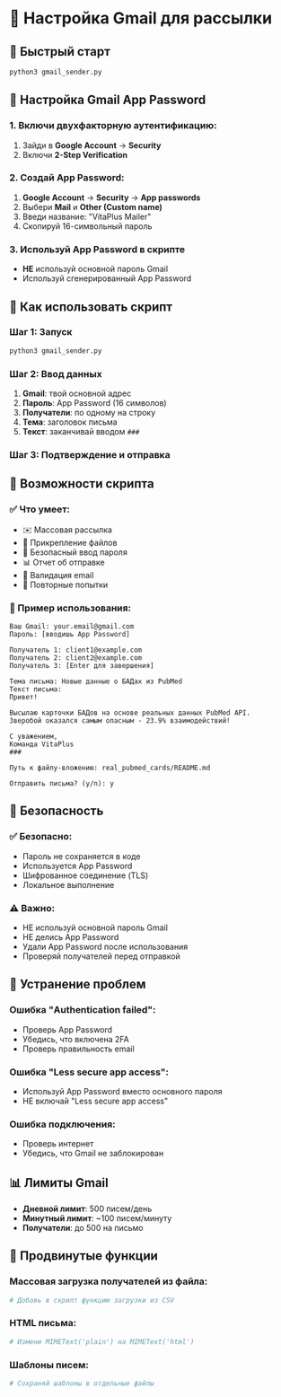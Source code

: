 # 📧 Настройка Gmail для рассылки

## 🚀 Быстрый старт
```bash
python3 gmail_sender.py
```

## 🔐 Настройка Gmail App Password

### 1. Включи двухфакторную аутентификацию:
1. Зайди в **Google Account** → **Security**
2. Включи **2-Step Verification**

### 2. Создай App Password:
1. **Google Account** → **Security** → **App passwords**
2. Выбери **Mail** и **Other (Custom name)**
3. Введи название: "VitaPlus Mailer"
4. Скопируй 16-символьный пароль

### 3. Используй App Password в скрипте
- **НЕ** используй основной пароль Gmail
- Используй сгенерированный App Password

## 📝 Как использовать скрипт

### Шаг 1: Запуск
```bash
python3 gmail_sender.py
```

### Шаг 2: Ввод данных
1. **Gmail**: твой основной адрес
2. **Пароль**: App Password (16 символов)
3. **Получатели**: по одному на строку
4. **Тема**: заголовок письма
5. **Текст**: заканчивай вводом `###`

### Шаг 3: Подтверждение и отправка

## 🔧 Возможности скрипта

### ✅ Что умеет:
- ✉️ Массовая рассылка
- 📎 Прикрепление файлов
- 🔐 Безопасный ввод пароля
- 📊 Отчет об отправке
- 🚫 Валидация email
- 🔄 Повторные попытки

### 📧 Пример использования:
```
Ваш Gmail: your.email@gmail.com
Пароль: [вводишь App Password]

Получатель 1: client1@example.com
Получатель 2: client2@example.com
Получатель 3: [Enter для завершения]

Тема письма: Новые данные о БАДах из PubMed
Текст письма:
Привет!

Высылаю карточки БАДов на основе реальных данных PubMed API.
Зверобой оказался самым опасным - 23.9% взаимодействий!

С уважением,
Команда VitaPlus
###

Путь к файлу-вложению: real_pubmed_cards/README.md

Отправить письма? (y/n): y
```

## 🚨 Безопасность

### ✅ Безопасно:
- Пароль не сохраняется в коде
- Используется App Password
- Шифрованное соединение (TLS)
- Локальное выполнение

### ⚠️ Важно:
- НЕ используй основной пароль Gmail
- НЕ делись App Password
- Удали App Password после использования
- Проверяй получателей перед отправкой

## 🔧 Устранение проблем

### Ошибка "Authentication failed":
- Проверь App Password
- Убедись, что включена 2FA
- Проверь правильность email

### Ошибка "Less secure app access":
- Используй App Password вместо основного пароля
- НЕ включай "Less secure app access"

### Ошибка подключения:
- Проверь интернет
- Убедись, что Gmail не заблокирован

## 📊 Лимиты Gmail
- **Дневной лимит**: 500 писем/день
- **Минутный лимит**: ~100 писем/минуту
- **Получатели**: до 500 на письмо

## 🎯 Продвинутые функции

### Массовая загрузка получателей из файла:
```python
# Добавь в скрипт функцию загрузки из CSV
```

### HTML письма:
```python
# Измени MIMEText('plain') на MIMEText('html')
```

### Шаблоны писем:
```python
# Сохраняй шаблоны в отдельные файлы
```